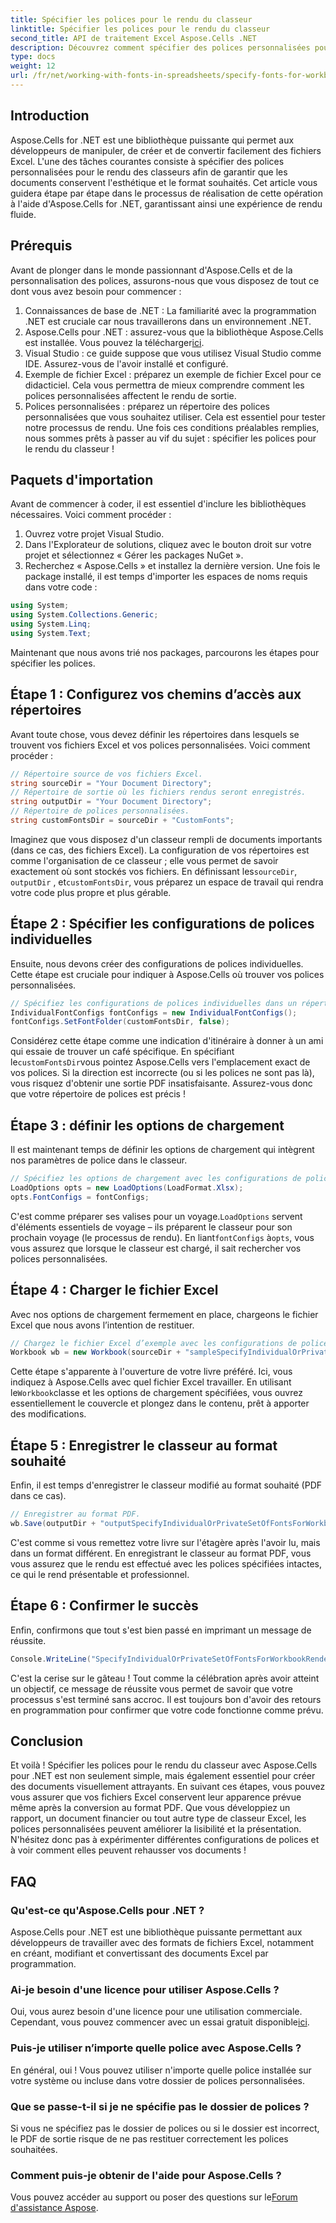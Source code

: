 ```yaml
---
title: Spécifier les polices pour le rendu du classeur
linktitle: Spécifier les polices pour le rendu du classeur
second_title: API de traitement Excel Aspose.Cells .NET
description: Découvrez comment spécifier des polices personnalisées pour le rendu du classeur à l'aide d'Aspose.Cells pour .NET. Un guide étape par étape pour garantir une sortie PDF parfaite.
type: docs
weight: 12
url: /fr/net/working-with-fonts-in-spreadsheets/specify-fonts-for-workbook-rendering/
---
```

## Introduction
Aspose.Cells for .NET est une bibliothèque puissante qui permet aux développeurs de manipuler, de créer et de convertir facilement des fichiers Excel. L'une des tâches courantes consiste à spécifier des polices personnalisées pour le rendu des classeurs afin de garantir que les documents conservent l'esthétique et le format souhaités. Cet article vous guidera étape par étape dans le processus de réalisation de cette opération à l'aide d'Aspose.Cells for .NET, garantissant ainsi une expérience de rendu fluide.
## Prérequis
Avant de plonger dans le monde passionnant d'Aspose.Cells et de la personnalisation des polices, assurons-nous que vous disposez de tout ce dont vous avez besoin pour commencer :
1. Connaissances de base de .NET : La familiarité avec la programmation .NET est cruciale car nous travaillerons dans un environnement .NET.
2. Aspose.Cells pour .NET : assurez-vous que la bibliothèque Aspose.Cells est installée. Vous pouvez la télécharger[ici](https://releases.aspose.com/cells/net/).
3. Visual Studio : ce guide suppose que vous utilisez Visual Studio comme IDE. Assurez-vous de l'avoir installé et configuré.
4. Exemple de fichier Excel : préparez un exemple de fichier Excel pour ce didacticiel. Cela vous permettra de mieux comprendre comment les polices personnalisées affectent le rendu de sortie.
5. Polices personnalisées : préparez un répertoire des polices personnalisées que vous souhaitez utiliser. Cela est essentiel pour tester notre processus de rendu.
Une fois ces conditions préalables remplies, nous sommes prêts à passer au vif du sujet : spécifier les polices pour le rendu du classeur !
## Paquets d'importation
Avant de commencer à coder, il est essentiel d'inclure les bibliothèques nécessaires. Voici comment procéder :
1. Ouvrez votre projet Visual Studio.
2. Dans l'Explorateur de solutions, cliquez avec le bouton droit sur votre projet et sélectionnez « Gérer les packages NuGet ».
3. Recherchez « Aspose.Cells » et installez la dernière version.
Une fois le package installé, il est temps d'importer les espaces de noms requis dans votre code :
```csharp
using System;
using System.Collections.Generic;
using System.Linq;
using System.Text;
```
Maintenant que nous avons trié nos packages, parcourons les étapes pour spécifier les polices.
## Étape 1 : Configurez vos chemins d’accès aux répertoires
Avant toute chose, vous devez définir les répertoires dans lesquels se trouvent vos fichiers Excel et vos polices personnalisées. Voici comment procéder :
```csharp
// Répertoire source de vos fichiers Excel.
string sourceDir = "Your Document Directory";
// Répertoire de sortie où les fichiers rendus seront enregistrés.
string outputDir = "Your Document Directory";
// Répertoire de polices personnalisées.
string customFontsDir = sourceDir + "CustomFonts";
```

 Imaginez que vous disposez d'un classeur rempli de documents importants (dans ce cas, des fichiers Excel). La configuration de vos répertoires est comme l'organisation de ce classeur ; elle vous permet de savoir exactement où sont stockés vos fichiers. En définissant les`sourceDir`, `outputDir` , et`customFontsDir`, vous préparez un espace de travail qui rendra votre code plus propre et plus gérable.
## Étape 2 : Spécifier les configurations de polices individuelles
Ensuite, nous devons créer des configurations de polices individuelles. Cette étape est cruciale pour indiquer à Aspose.Cells où trouver vos polices personnalisées.
```csharp
// Spécifiez les configurations de polices individuelles dans un répertoire de polices personnalisé.
IndividualFontConfigs fontConfigs = new IndividualFontConfigs();
fontConfigs.SetFontFolder(customFontsDir, false);
```
 Considérez cette étape comme une indication d'itinéraire à donner à un ami qui essaie de trouver un café spécifique. En spécifiant le`customFontsDir`vous pointez Aspose.Cells vers l'emplacement exact de vos polices. Si la direction est incorrecte (ou si les polices ne sont pas là), vous risquez d'obtenir une sortie PDF insatisfaisante. Assurez-vous donc que votre répertoire de polices est précis !
## Étape 3 : définir les options de chargement
Il est maintenant temps de définir les options de chargement qui intègrent nos paramètres de police dans le classeur.
```csharp
// Spécifiez les options de chargement avec les configurations de polices.
LoadOptions opts = new LoadOptions(LoadFormat.Xlsx);
opts.FontConfigs = fontConfigs;
```
 C'est comme préparer ses valises pour un voyage.`LoadOptions` servent d'éléments essentiels de voyage – ils préparent le classeur pour son prochain voyage (le processus de rendu). En liant`fontConfigs` à`opts`, vous vous assurez que lorsque le classeur est chargé, il sait rechercher vos polices personnalisées.
## Étape 4 : Charger le fichier Excel
Avec nos options de chargement fermement en place, chargeons le fichier Excel que nous avons l’intention de restituer.
```csharp
// Chargez le fichier Excel d’exemple avec les configurations de polices individuelles.
Workbook wb = new Workbook(sourceDir + "sampleSpecifyIndividualOrPrivateSetOfFontsForWorkbookRendering.xlsx", opts);
```
 Cette étape s'apparente à l'ouverture de votre livre préféré. Ici, vous indiquez à Aspose.Cells avec quel fichier Excel travailler. En utilisant le`Workbook`classe et les options de chargement spécifiées, vous ouvrez essentiellement le couvercle et plongez dans le contenu, prêt à apporter des modifications.
## Étape 5 : Enregistrer le classeur au format souhaité
Enfin, il est temps d'enregistrer le classeur modifié au format souhaité (PDF dans ce cas).
```csharp
// Enregistrer au format PDF.
wb.Save(outputDir + "outputSpecifyIndividualOrPrivateSetOfFontsForWorkbookRendering.pdf", SaveFormat.Pdf);
```
C'est comme si vous remettez votre livre sur l'étagère après l'avoir lu, mais dans un format différent. En enregistrant le classeur au format PDF, vous vous assurez que le rendu est effectué avec les polices spécifiées intactes, ce qui le rend présentable et professionnel.
## Étape 6 : Confirmer le succès
Enfin, confirmons que tout s'est bien passé en imprimant un message de réussite.
```csharp
Console.WriteLine("SpecifyIndividualOrPrivateSetOfFontsForWorkbookRendering executed successfully.");
```
C'est la cerise sur le gâteau ! Tout comme la célébration après avoir atteint un objectif, ce message de réussite vous permet de savoir que votre processus s'est terminé sans accroc. Il est toujours bon d'avoir des retours en programmation pour confirmer que votre code fonctionne comme prévu.
## Conclusion
Et voilà ! Spécifier les polices pour le rendu du classeur avec Aspose.Cells pour .NET est non seulement simple, mais également essentiel pour créer des documents visuellement attrayants. En suivant ces étapes, vous pouvez vous assurer que vos fichiers Excel conservent leur apparence prévue même après la conversion au format PDF. Que vous développiez un rapport, un document financier ou tout autre type de classeur Excel, les polices personnalisées peuvent améliorer la lisibilité et la présentation. N'hésitez donc pas à expérimenter différentes configurations de polices et à voir comment elles peuvent rehausser vos documents !
## FAQ
### Qu'est-ce qu'Aspose.Cells pour .NET ?  
Aspose.Cells pour .NET est une bibliothèque puissante permettant aux développeurs de travailler avec des formats de fichiers Excel, notamment en créant, modifiant et convertissant des documents Excel par programmation.
### Ai-je besoin d'une licence pour utiliser Aspose.Cells ?  
 Oui, vous aurez besoin d'une licence pour une utilisation commerciale. Cependant, vous pouvez commencer avec un essai gratuit disponible[ici](https://releases.aspose.com/).
### Puis-je utiliser n’importe quelle police avec Aspose.Cells ?  
En général, oui ! Vous pouvez utiliser n'importe quelle police installée sur votre système ou incluse dans votre dossier de polices personnalisées.
### Que se passe-t-il si je ne spécifie pas le dossier de polices ?  
Si vous ne spécifiez pas le dossier de polices ou si le dossier est incorrect, le PDF de sortie risque de ne pas restituer correctement les polices souhaitées.
### Comment puis-je obtenir de l'aide pour Aspose.Cells ?  
 Vous pouvez accéder au support ou poser des questions sur le[Forum d'assistance Aspose](https://forum.aspose.com/c/cells/9).